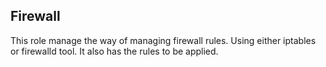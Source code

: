 ## Firewall

This role manage the way of managing firewall rules.
Using either iptables or firewalld tool. 
It also has the rules to be applied. 
